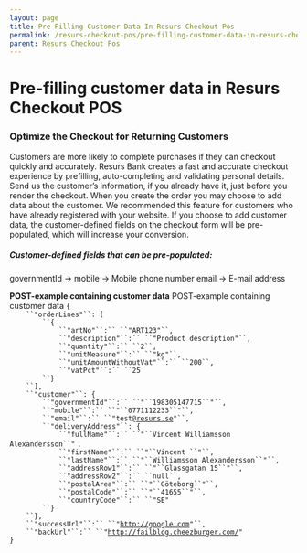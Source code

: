 ```yaml
---
layout: page
title: Pre-Filling Customer Data In Resurs Checkout Pos
permalink: /resurs-checkout-pos/pre-filling-customer-data-in-resurs-checkout-pos/
parent: Resurs Checkout Pos
---
```



# Pre-filling customer data in Resurs Checkout POS 

  
### Optimize the Checkout for Returning Customers
Customers are more likely to complete purchases if they can checkout
quickly and accurately. Resurs Bank creates a fast and accurate checkout
experience by prefilling, auto-completing and validating personal
details.
Send us the customer’s information, if you already have it, just before
you render the checkout. When you create the order you may choose to add
data about the customer. We recommended this feature for customers who
have already registered with your website.
If you choose to add customer data, the customer-defined fields on the
checkout form will be pre-populated, which will increase your
conversion.
  
##### Customer-defined fields that can be pre-populated:
governmentId -\>
mobile -\> Mobile phone number
email -\> E-mail address
  
**POST-example containing customer data**
POST-example containing customer data
`{`  
`    ``"orderLines"``: [`  
`        ``{`  
`            ``"artNo"``:`` ``"ART123"``,`  
`            ``"description"``:`` ``"Product description"``,`  
`            ``"quantity"``:`` ``2``,`  
`            ``"unitMeasure"``:`` ``"kg"``,`  
`            ``"unitAmountWithoutVat"``:`` ``200``,`  
`            ``"vatPct"``:`` ``25`  
`        ``}`  
`    ``],`  
`    ``"customer"``: {`  
`        ``"governmentId"``:`` ``"``198305147715``"``,`  
`        ``"mobile"``:`` ``"``0771112233``"``,`  
`        ``"email"``:`` ``"test@`[`resurs.se`](http://resurs.se)`"``,`  
`        ``"deliveryAddress"``: {`  
`            ``"fullName"``:`` ``"``Vincent Williamsson Alexandersson``"` `,`  
`            ``"firstName"``:`` ``"``Vincent ``"``,`  
`            ``"lastName"``:`` ``"``Williamsson Alexandersson``"``,`  
`            ``"addressRow1"``:`` ``"``Glassgatan 15``"``,`  
`            ``"addressRow2"``:`` ``null``,`  
`            ``"postalArea"``:`` ``"``Göteborg``"``,`  
`            ``"postalCode"``:`` ``"``41655``"``,`  
`            ``"countryCode"``:`` ``"SE"`  
`        ``}`  
`    ``},`  
`    ``"successUrl"``:`` ``"`[`http://google.com`](http://google.com/)`"``,`  
`    ``"backUrl"``:`` ``"`[`http://failblog.cheezburger.com/`](http://failblog.cheezburger.com/)`"`  
`}`
